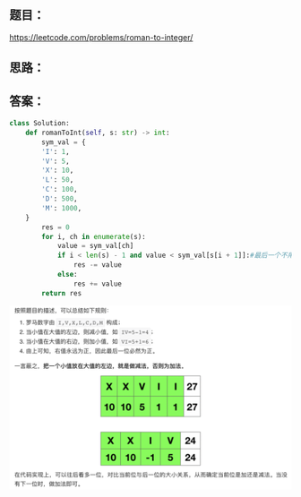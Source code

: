 ## 题目：

https://leetcode.com/problems/roman-to-integer/

## 思路：


## 答案：
```python
class Solution:
    def romanToInt(self, s: str) -> int:
        sym_val = {
        'I': 1,
        'V': 5,
        'X': 10,
        'L': 50,
        'C': 100,
        'D': 500,
        'M': 1000,
    }
        res = 0
        for i, ch in enumerate(s):
            value = sym_val[ch]
            if i < len(s) - 1 and value < sym_val[s[i + 1]]:#最后一个不用比较
                res -= value
            else: 
                res += value
        return res

```

![a](https://github.com/SSRRBB/Leetcode/blob/main/Images/392.png)
